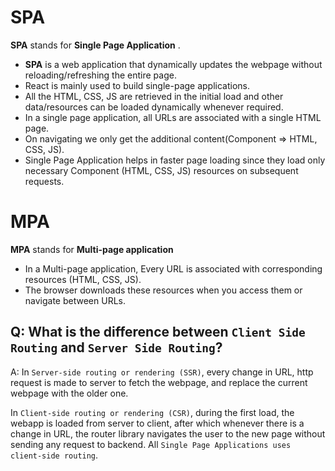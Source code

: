 # SPA
__SPA__ stands for __Single Page Application__ .  
* __SPA__ is a web application that dynamically updates the webpage without reloading/refreshing the entire page. 
* React is mainly used to build single-page applications.
* All the HTML, CSS, JS are retrieved in the initial load and other data/resources can be loaded dynamically whenever required.
* In a single page application, all URLs are associated with a single HTML page.
* On navigating we only get the additional content(Component => HTML, CSS, JS).
* Single Page Application helps in faster page loading since they load only necessary Component (HTML, CSS, JS) resources on subsequent requests.

# MPA 
__MPA__ stands for __Multi-page application__
* In a Multi-page application, Every URL is associated with corresponding resources (HTML, CSS, JS).
* The browser downloads these resources when you access them or navigate between URLs.

## Q: What is the difference between `Client Side Routing` and `Server Side Routing`?
A: In `Server-side routing or rendering (SSR)`, every change in URL, http request is made to server to fetch the webpage, and replace the current webpage with the older one. 

In `Client-side routing or rendering (CSR)`, during the first load, the webapp is loaded from server to client, after which whenever there is a change in URL, the router library navigates the user to the new page without sending any request to backend. All `Single Page Applications uses client-side routing`. 





